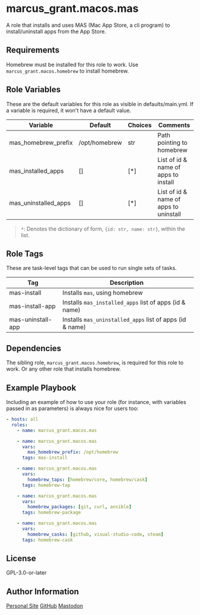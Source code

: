 # marcus_grant.macos.mas

A role that installs and uses MAS (Mac App Store, a cli program)
to install/uninstall apps from the App Store.

## Requirements

Homebrew must be installed for this role to work.
Use `marcus_grant.macos.homebrew` to install homebrew.

## Role Variables

These are the default variables for this role as visible in defaults/main.yml.
If a variable is required, it won't have a default value.

| Variable             | Default       | Choices | Comments                               |
| -------------------- | ------------- | ------- | -------------------------------------- |
| mas_homebrew_prefix  | /opt/homebrew | str     | Path pointing to homebrew              |
| mas_installed_apps   | []            | [*]     | List of id & name of apps to install   |
| mas_uninstalled_apps | []            | [*]     | List of id & name of apps to uninstall |

> `*`: Denotes the dictionary of form, `{id: str, name: str}`, within the list.


## Role Tags

These are task-level tags that can be used to run single sets of tasks.

| Tag               | Description                                              |
| ----------------- | -------------------------------------------------------- |
| mas-install       | Installs `mas`, using homebrew                           |
| mas-install-app   | Installs `mas_installed_apps` list of apps (id & name)   |
| mas-uninstall-app | Installs `mas_uninstalled_apps` list of apps (id & name) |

## Dependencies

The sibling role, `marcus_grant.macos.homebrew`,
is required for this role to work.
Or any other role that installs homebrew.

## Example Playbook

Including an example of how to use your role (for instance, with variables passed in as parameters) is always nice for users too:

```yaml
- hosts: all
  roles:
    - name: marcus_grant.macos.mas

    - name: marcus_grant.macos.mas
      vars:
        mas_homebrew_prefix: /opt/homebrew
      tags: mas-install

    - name: marcus_grant.macos.mas
      vars:
        homebrew_taps: [homebrew/core, homebrew/cask]
      tags: homebrew-tap

    - name: marcus_grant.macos.mas
      vars:
        homebrew_packages: [git, curl, ansible]
      tags: homebrew-package

    - name: marcus_grant.macos.mas
      vars:
        homebrew_casks: [github, visual-studio-code, steam]
      tags: homebrew-cask
```

## License

GPL-3.0-or-later

## Author Information

[Personal Site](https://marcusgrant.me)
[GitHub](https://github.com/marcus-grant)
[Mastodon](https://fosstodon.org/@marcusgrant)
